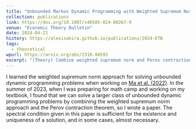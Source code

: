 ```yaml
---
title: "Unbounded Markov Dynamic Programming with Weighted Supremum Norm Perov Contractions"
collection: publications
link: https://doi.org/10.1007/s40505-024-00267-9
venue: "Economic Theory Bulletin"
date: 2024-04-21
history: https://alexisakira.github.io/publications/2024-ETB
tags:
  - theoretical
wpurl: https://arxiv.org/abs/2310.04593
excerpt: "(Theory) Combine weighted supremum norm and Perov contraction theorem for solving unbounded dynamic programming problems."
---
```


I learned the weighted supremum norm approach for solving unbounded dynamic programming problems when working on [Ma et al. (2022)](https://doi.org/10.1016/j.jmateco.2022.102652). In the summer of 2023, when I was preparing for math camp and working on my textbook, I found that we can solve a larger class of unbounded dynamic programming problems by combining the weighted supremum norm approach and the Perov contraction theorem, so I wrote a paper. The spectral condition given in this paper is sufficient for the existence and uniqueness of a solution, and in some cases, almost necessary.